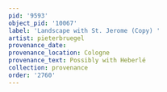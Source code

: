 ```yaml
---
pid: '9593'
object_pid: '10067'
label: 'Landscape with St. Jerome (Copy) '
artist: pieterbruegel
provenance_date:
provenance_location: Cologne
provenance_text: Possibly with Heberlé
collection: provenance
order: '2760'
---
```

